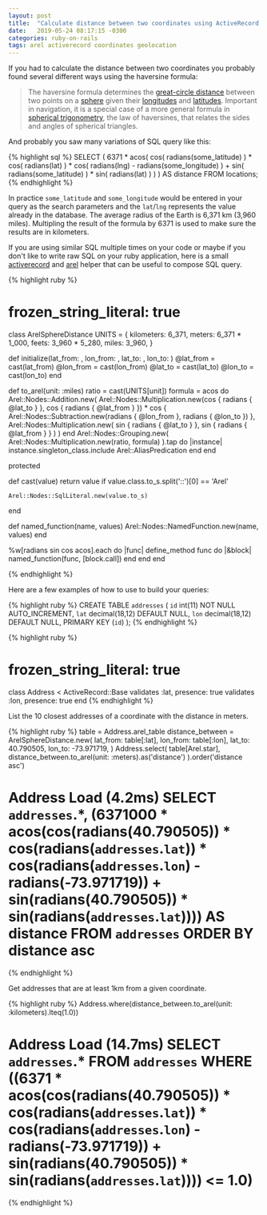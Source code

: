 ```yaml
---
layout: post
title:  "Calculate distance between two coordinates using ActiveRecord Arel"
date:   2019-05-24 08:17:15 -0300
categories: ruby-on-rails
tags: arel activerecord coordinates geolocation
---
```


If you had to calculate the distance between two coordinates you probably found several different ways using the haversine formula:

> The haversine formula determines the [great-circle distance][great-circle-distance] between two points on a [sphere][sphere] given their [longitudes][longitude] and [latitudes][latitude]. Important in navigation, it is a special case of a more general formula in [spherical trigonometry][spherical-trigonometry], the law of haversines, that relates the sides and angles of spherical triangles.

And probably you saw many variations of SQL query like this:

{% highlight sql %}
SELECT
  (
    6371 * acos(
      cos(
        radians(some_latitude)
      ) * cos(
        radians(lat)
      ) * cos(
        radians(lng) - radians(some_longitude)
      ) + sin(
        radians(some_latitude)
      ) * sin(
        radians(lat)
      )
    )
  ) AS distance
FROM locations;
{% endhighlight %}


In practice `some_latitude` and `some_longitude` would be entered in your query as the search parameters and the `lat`/`lng` represents the value already in the database. The average radius of the Earth is 6,371 km (3,960 miles). Multipling the result of the formula by 6371 is used to make sure the results are in kilometers.

If you are using similar SQL multiple times on your code or maybe if you don't like to write raw SQL on your ruby application, here is a small [activerecord][activerecord] and [arel][arel] helper that can be useful to compose SQL query.

{% highlight ruby %}
# frozen_string_literal: true

class ArelSphereDistance
  UNITS = {
    kilometers: 6_371,
    meters: 6_371 * 1_000,
    feets: 3_960 * 5_280,
    miles: 3_960,
  }

  def initialize(lat_from: , lon_from: , lat_to: , lon_to: )
    @lat_from = cast(lat_from)
    @lon_from = cast(lon_from)
    @lat_to = cast(lat_to)
    @lon_to = cast(lon_to)
  end

  def to_arel(unit: :miles)
    ratio = cast(UNITS[unit])
    formula = acos do
      Arel::Nodes::Addition.new(
        Arel::Nodes::Multiplication.new(cos {
          radians { @lat_to }
        }, cos {
          radians { @lat_from }
        }) * cos {
          Arel::Nodes::Subtraction.new(radians { @lon_from }, radians { @lon_to })
        },
        Arel::Nodes::Multiplication.new(
          sin {
            radians { @lat_to }
          },
          sin {
            radians { @lat_from }
          }
        )
      )
    end
    Arel::Nodes::Grouping.new(
      Arel::Nodes::Multiplication.new(ratio, formula)
    ).tap do |instance|
      instance.singleton_class.include Arel::AliasPredication
    end
  end

  protected

  def cast(value)
    return value if value.class.to_s.split('::')[0] == 'Arel'

    Arel::Nodes::SqlLiteral.new(value.to_s)
  end

  def named_function(name, values)
    Arel::Nodes::NamedFunction.new(name, values)
  end

  %w[radians sin cos acos].each do |func|
    define_method func do |&block|
      named_function(func, [block.call])
    end
  end
end

{% endhighlight %}

Here are a few examples of how to use to build your queries:

{% highlight ruby %}
CREATE TABLE `addresses` (
  `id` int(11) NOT NULL AUTO_INCREMENT,
  `lat` decimal(18,12) DEFAULT NULL,
  `lon` decimal(18,12) DEFAULT NULL,
  PRIMARY KEY (`id`)
);
{% endhighlight %}

{% highlight ruby %}
# frozen_string_literal: true

class Address < ActiveRecord::Base
  validates :lat, presence: true
  validates :lon, presence: true
end
{% endhighlight %}

List the 10 closest addresses of a coordinate with the distance in meters.

{% highlight ruby %}
table = Address.arel_table
distance_between = ArelSphereDistance.new(
  lat_from: table[:lat],
  lon_from: table[:lon],
  lat_to: 40.790505,
  lon_to: -73.971719,
)
Address.select(
  table[Arel.star],
  distance_between.to_arel(unit: :meters).as('distance')
).order('distance asc')
# Address Load (4.2ms)  SELECT `addresses`.*, (6371000 * acos(cos(radians(40.790505)) * cos(radians(`addresses`.`lat`)) * cos(radians(`addresses`.`lon`) - radians(-73.971719)) + sin(radians(40.790505)) * sin(radians(`addresses`.`lat`)))) AS distance FROM `addresses`  ORDER BY distance asc
{% endhighlight %}

Get addresses that are at least 1km from a given coordinate.

{% highlight ruby %}
Address.where(distance_between.to_arel(unit: :kilometers).lteq(1.0))
# Address Load (14.7ms)  SELECT `addresses`.* FROM `addresses` WHERE ((6371 * acos(cos(radians(40.790505)) * cos(radians(`addresses`.`lat`)) * cos(radians(`addresses`.`lon`) - radians(-73.971719)) + sin(radians(40.790505)) * sin(radians(`addresses`.`lat`)))) <= 1.0)
{% endhighlight %}

[great-circle-distance]: https://en.wikipedia.org/wiki/Great-circle_distance
[sphere]: https://en.wikipedia.org/wiki/Sphere
[longitude]: https://en.wikipedia.org/wiki/Longitude
[latitude]: https://en.wikipedia.org/wiki/Latitude
[navigation]: https://en.wikipedia.org/wiki/Navigation
[spherical-trigonometry]: https://en.wikipedia.org/wiki/Spherical_trigonometry
[activerecord]: https://guides.rubyonrails.org/active_record_basics.html
[arel]: https://github.com/rails/rails/tree/master/activerecord/lib/arel
